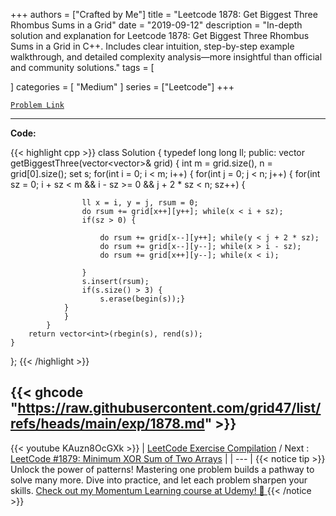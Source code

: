 
+++
authors = ["Crafted by Me"]
title = "Leetcode 1878: Get Biggest Three Rhombus Sums in a Grid"
date = "2019-09-12"
description = "In-depth solution and explanation for Leetcode 1878: Get Biggest Three Rhombus Sums in a Grid in C++. Includes clear intuition, step-by-step example walkthrough, and detailed complexity analysis—more insightful than official and community solutions."
tags = [
    
]
categories = [
    "Medium"
]
series = ["Leetcode"]
+++



[`Problem Link`](https://leetcode.com/problems/get-biggest-three-rhombus-sums-in-a-grid/description/)

---

**Code:**

{{< highlight cpp >}}
class Solution {
    typedef long long ll;
public:
    vector<int> getBiggestThree(vector<vector<int>>& grid) {
        int m = grid.size(), n = grid[0].size();
        set<int> s;
        for(int i = 0; i < m; i++) {
            for(int j = 0; j < n; j++) {
                for(int sz = 0; i + sz < m && i - sz >= 0 && j + 2 * sz < n; sz++) {
                    
                    ll x = i, y = j, rsum = 0;
                    do rsum += grid[x++][y++]; while(x < i + sz);
                    if(sz > 0) {
                        
                        do rsum += grid[x--][y++]; while(y < j + 2 * sz);
                        do rsum += grid[x--][y--]; while(x > i - sz);
                        do rsum += grid[x++][y--]; while(x < i);
                        
                    }
                    s.insert(rsum);
                    if(s.size() > 3) {
                        s.erase(begin(s));}
                }
                }
            }
        return vector<int>(rbegin(s), rend(s));
    }
};
{{< /highlight >}}

{{< ghcode "https://raw.githubusercontent.com/grid47/list/refs/heads/main/exp/1878.md" >}}
---
{{< youtube KAuzn8OcGXk >}}
| [LeetCode Exercise Compilation](https://grid47.xyz/leetcode/) / Next : [LeetCode #1879: Minimum XOR Sum of Two Arrays](https://grid47.xyz/posts/leetcode_1879) |
| --- |
{{< notice tip >}}
Unlock the power of patterns! Mastering one problem builds a pathway to solve many more. Dive into practice, and let each problem sharpen your skills. [Check out my Momentum Learning course at Udemy! 🚀 ](https://www.udemy.com/course/algorithms-and-data-structures-in-cpp/)
{{< /notice >}}


